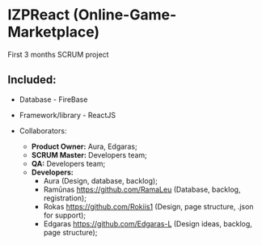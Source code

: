 # IZPReact (Online-Game-Marketplace)
First 3 months SCRUM project

## Included:
 - Database - FireBase
 - Framework/library - ReactJS

- Collaborators:
    - **Product Owner:** Aura, Edgaras;
    - **SCRUM Master:** Developers team;
    - **QA:** Developers team;
    - **Developers:** 
       - Aura (Design, database, backlog);
       - Ramūnas https://github.com/RamaLeu (Database, backlog, registration);
       - Rokas https://github.com/Rokiis1 (Design, page structure, .json for support);
       - Edgaras https://github.com/Edgaras-L (Design ideas, backlog, page structure);
